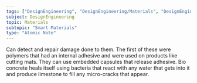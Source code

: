 ```yaml
---
tags: ["DesignEngineering", "DesignEngineering/Materials", "DesignEngineering/Materials/SmartMaterials"]
subject: DesignEngineering
topic: Materials
subtopic: "Smart Materials"
type: "Atomic Note"
---
```


Can detect and repair damage done to them. The first of these were polymers that had an internal adhesive and were used on products like cutting mats. They can use embedded capsules that release adhesive. Bio concrete heals itself using bacteria that react with any water that gets into it and produce limestone to fill any micro-cracks that appear.